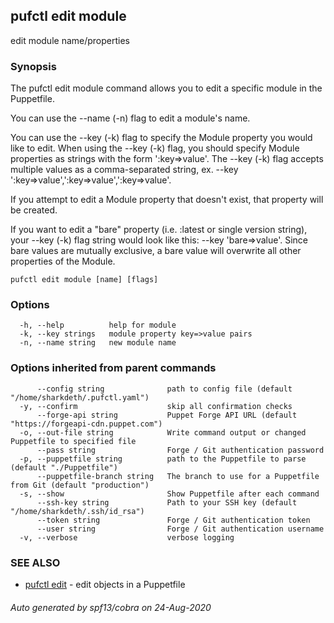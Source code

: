 ## pufctl edit module

edit module name/properties

### Synopsis


The pufctl edit module command allows you to edit a specific module in the
Puppetfile.

You can use the --name (-n) flag to edit a module's name.

You can use the --key (-k) flag to specify the Module property you would like to edit.
When using the --key (-k) flag, you should specify Module properties as strings
with the form ':key=>value'. The --key (-k) flag accepts multiple values as
a comma-separated string, ex. --key ':key=>value',':key=>value',':key=>value'.

If you attempt to edit a Module property that doesn't exist, that property
will be created.

If you want to edit a "bare" property (i.e. :latest or single version string),
your --key (-k) flag string would look like this: --key 'bare=>value'. Since
bare values are mutually exclusive, a bare value will overwrite all other
properties of the Module.


```
pufctl edit module [name] [flags]
```

### Options

```
  -h, --help          help for module
  -k, --key strings   module property key=>value pairs
  -n, --name string   new module name
```

### Options inherited from parent commands

```
      --config string              path to config file (default "/home/sharkdeth/.pufctl.yaml")
  -y, --confirm                    skip all confirmation checks
      --forge-api string           Puppet Forge API URL (default "https://forgeapi-cdn.puppet.com")
  -o, --out-file string            Write command output or changed Puppetfile to specified file
      --pass string                Forge / Git authentication password
  -p, --puppetfile string          path to the Puppetfile to parse (default "./Puppetfile")
      --puppetfile-branch string   The branch to use for a Puppetfile from Git (default "production")
  -s, --show                       Show Puppetfile after each command
      --ssh-key string             Path to your SSH key (default "/home/sharkdeth/.ssh/id_rsa")
      --token string               Forge / Git authentication token
      --user string                Forge / Git authentication username
  -v, --verbose                    verbose logging
```

### SEE ALSO

* [pufctl edit](pufctl_edit.md)	 - edit objects in a Puppetfile

###### Auto generated by spf13/cobra on 24-Aug-2020
